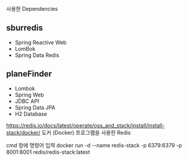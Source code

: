 사용한 Dependencies
## sburredis
- Spring Reactive Web
- LomBok
- Spring Data Redis

## planeFinder
- Lombok
- Spring Web
- JDBC API
- Spring Data JPA
- H2 Database

https://redis.io/docs/latest/operate/oss_and_stack/install/install-stack/docker/
도커 (Docker) 프로그램을 사용한 Redis 

cmd 창에 명령어 입력 
docker run -d --name redis-stack -p 6379:6379 -p 8001:8001 redis/redis-stack:latest
